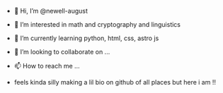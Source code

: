 - 👋 Hi, I’m @newell-august
- 👀 I’m interested in math and cryptography and linguistics
- 🌱 I’m currently learning python, html, css, astro js
- 💞️ I’m looking to collaborate on ...
- 📫 How to reach me ...

- feels kinda silly making a lil bio on github of all places but here i am !!

<!---
newell-august/newell-august is a ✨ special ✨ repository because its `README.md` (this file) appears on your GitHub profile.
You can click the Preview link to take a look at your changes.
--->
